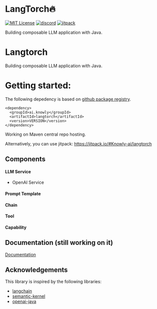 
# LangTorch🔥

[![MIT License](https://img.shields.io/badge/License-MIT-green.svg)](https://choosealicense.com/licenses/mit/)
[![discord](https://img.shields.io/discord/1094297543078326403)](https://discord.gg/YVUQ4X8E)
[![jitpack](https://jitpack.io/v/Knowly-ai/langtorch.svg)](https://jitpack.io/#Knowly-ai/langtorch)

Building composable LLM application with Java.





# Langtorch

Building composable LLM application with Java.


# Getting started:
The following depedency is based on [github package registry](https://docs.github.com/en/packages/working-with-a-github-packages-registry/working-with-the-gradle-registry#using-a-published-package).
```
<dependency>
  <groupId>ai.knowly</groupId>
  <artifactId>langtorch</artifactId>
  <version>VERSION</version>
</dependency>
```
Working on Maven central repo hosting.

Alternatively, you can use jitpack:
https://jitpack.io/#Knowly-ai/langtorch

## Components

#### LLM Service
- OpenAI Service

#### Prompt Template

#### Chain

#### Tool

#### Capability

## Documentation (still working on it)

[Documentation](https://knowly-ai.gitbook.io/langtorch/)


## Acknowledgements
This library is inspired by the following libraries:
 - [langchain](https://github.com/hwchase17/langchain)
 - [semantic-kernel](https://github.com/microsoft/semantic-kernel)
 - [openai-java](https://github.com/TheoKanning/openai-java)

